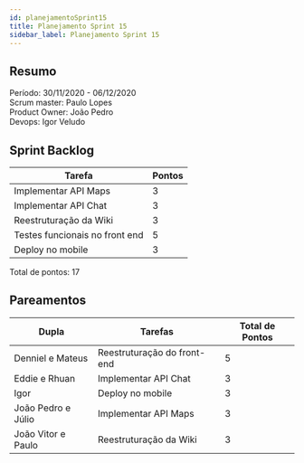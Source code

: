 ```yaml
---
id: planejamentoSprint15
title: Planejamento Sprint 15
sidebar_label: Planejamento Sprint 15
---
```


## Resumo

Período: 30/11/2020 - 06/12/2020 <br>
Scrum master: Paulo Lopes <br>
Product Owner: João Pedro <br>
Devops: Igor Veludo <br>

## Sprint Backlog

| Tarefa | Pontos |
|--------|--------|
| Implementar API Maps | 3 |
| Implementar API Chat | 3 |
| Reestruturação da Wiki | 3 |
| Testes funcionais no front end | 5 |
| Deploy no mobile | 3 |

Total de pontos: 17

## Pareamentos

| Dupla | Tarefas | Total de Pontos |
|-------|---------|-----------------|
| Denniel e Mateus | Reestruturação do front-end | 5 |
| Eddie e Rhuan | Implementar API Chat | 3 |
| Igor | Deploy no mobile | 3 |
| João Pedro e Júlio | Implementar API Maps | 3 |
| João Vitor e Paulo | Reestruturação da Wiki | 3 |
